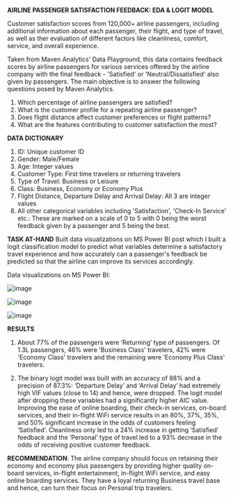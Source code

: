 **AIRLINE PASSENGER SATISFACTION FEEDBACK: EDA & LOGIT MODEL**

Customer satisfaction scores from 120,000+ airline passengers, including additional information about each passenger, their flight, and type of travel, as well as ther evaluation of different factors like cleanliness, comfort, service, and overall experience.

Taken from Maven Analytics' Data Playground, this data contains feedback scores by airline passengers for various services offered by the airline company with the final feedback - 'Satisfied' or 'Neutral/Dissatisfied' also given by passengers. The main objective is to answer the following questions posed by Maven Analytics.
1. Which percentage of airline passengers are satisfied? 
2. What is the customer profile for a repeating airline passenger?
3. Does flight distance affect customer preferences or flight patterns?
4. What are the features contributing to customer satisfaction the most?

**DATA DICTIONARY**
1. ID: Unique customer ID
2. Gender: Male/Female
3. Age: Integer values
4. Customer Type: First time travelers or returning travelers
5. Type of Travel: Business or Leisure
6. Class: Business, Economy or Economy Plus
7. Flight Distance, Departure Delay and Arrival Delay: All 3 are integer values
8. All other categorical variables including 'Satisfaction', 'Check-In Service' etc.: These are marked on a scale of 0 to 5 with 0 being the worst feedback given by a passenger and 5 being the best.

**TASK AT-HAND**
Built data visualizations on MS Power BI post which I built a logit classification model to predict what variables determine a satisfactory travel experience and how accurately can a passenger's feedback be predicted so that the airline can improve its services accordingly. 

Data visualizations on MS Power BI:

![image](https://github.com/tanindatascience/Multivariate-Regression-and-Predictive-Modeling/assets/131387030/1fce2673-f5ac-44ff-be7a-639ed682b983)

![image](https://github.com/tanindatascience/Multivariate-Regression-and-Predictive-Modeling/assets/131387030/51cdf1a9-6dd4-404a-bf4c-26ac8946d15b)

![image](https://github.com/tanindatascience/Multivariate-Regression-and-Predictive-Modeling/assets/131387030/65a45300-d8a8-464a-ad6b-cf01f75293a5)

**RESULTS**

1. About 77% of the passengers were ‘Returning’ type of passengers. Of 1.3L passengers, 46% were 'Business Class' travelers, 42% were 'Economy Class' travelers and the remaining were 'Economy Plus Class' travelers. 

2. The binary logit model was built with an accuracy of 88% and a precision of 87.3%:
‘Departure Delay’ and ‘Arrival Delay’ had extremely high VIF values (close to 14) and hence, were dropped. The logit model after dropping these variables had a significantly higher AIC value. Improving the ease of online boarding, their check-in services, on-board services, and their in-flight WiFi service results in an 80%, 37%, 35%, and 50% significant increase in the odds of customers feeling ‘Satisfied’. Cleanliness only led to a 24% increase in getting ‘Satisfied’ feedback and the ‘Personal’ type of travel led to a 93% decrease in the odds of receiving positive customer feedback. 

**RECOMMENDATION**:
The airline company should focus on retaining their economy and economy plus passengers by providing higher quality on-board services, in-flight entertainment, in-flight WiFi service, and easy online boarding services. They have a loyal returning Business travel base and hence, can turn their focus on Personal trip travelers.
